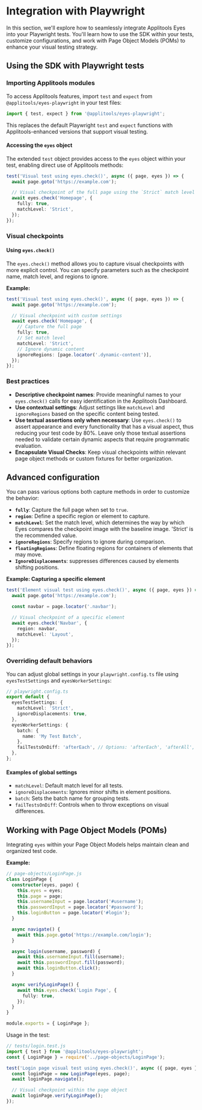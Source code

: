 # Integration with Playwright

In this section, we'll explore how to seamlessly integrate Applitools Eyes into your Playwright tests. You'll learn how to use the SDK within your tests, customize configurations, and work with Page Object Models (POMs) to enhance your visual testing strategy.

## Using the SDK with Playwright tests

### Importing Applitools modules

To access Applitools features, import `test` and `expect` from `@applitools/eyes-playwright` in your test files:

```typescript
import { test, expect } from '@applitools/eyes-playwright';
```

This replaces the default Playwright `test` and `expect` functions with Applitools-enhanced versions that support visual testing.

#### Accessing the `eyes` object

The extended `test` object provides access to the `eyes` object within your test, enabling direct use of Applitools methods:

```typescript
test('Visual test using eyes.check()', async ({ page, eyes }) => {
  await page.goto('https://example.com');

  // Visual checkpoint of the full page using the `Strict` match level
  await eyes.check('Homepage', {
    fully: true,
    matchLevel: 'Strict',
  });
});
```

### Visual checkpoints

#### Using `eyes.check()`

The `eyes.check()` method allows you to capture visual checkpoints with more explicit control. You can specify parameters such as the checkpoint name, match level, and regions to ignore.

**Example:**

```typescript
test('Visual test using eyes.check()', async ({ page, eyes }) => {
  await page.goto('https://example.com');

  // Visual checkpoint with custom settings
  await eyes.check('Homepage', {
    // Capture the full page
    fully: true,
    // Set match level
    matchLevel: 'Strict',
    // Ignore dynamic content
    ignoreRegions: [page.locator('.dynamic-content')],
  });
});
```

### Best practices

- **Descriptive checkpoint names**: Provide meaningful names to your `eyes.check()` calls for easy identification in the Applitools Dashboard.
- **Use contextual settings**: Adjust settings like `matchLevel` and `ignoreRegions` based on the specific content being tested.
- **Use textual assertions only when necessary**: Use `eyes.check()` to assert appearance and every functionality that has a visual aspect, thus reducing your test code by 80%. Leave only those textual assertions needed to validate certain dynamic aspects that require programmatic evaluation.
- **Encapsulate Visual Checks**: Keep visual checkpoints within relevant page object methods or custom fixtures for better organization.

## Advanced configuration

You can pass various options both capture methods in order to customize the behavior:

- **`fully`**: Capture the full page when set to `true`.
- **`region`**: Define a specific region or element to capture.
- **`matchLevel`**: Set the match level, which determines the way by which Eyes compares the checkpoint image with the baseline image. 'Strict' is the recommended value.
- **`ignoreRegions`**: Specify regions to ignore during comparison.
- **`floatingRegions`**: Define floating regions for containers of elements that may move.
- **`IgnoreDisplacements`**: suppresses differences caused by elements shifting positions.

**Example: Capturing a specific element**

```typescript
test('Element visual test using eyes.check()', async ({ page, eyes }) => {
  await page.goto('https://example.com');

  const navbar = page.locator('.navbar');

  // Visual checkpoint of a specific element
  await eyes.check('Navbar', {
    region: navbar,
    matchLevel: 'Layout',
  });
});
```

### Overriding default behaviors

You can adjust global settings in your `playwright.config.ts` file using `eyesTestSettings` and `eyesWorkerSettings`:

```typescript
// playwright.config.ts
export default {
  eyesTestSettings: {
    matchLevel: 'Strict',
    ignoreDisplacements: true,
  },
  eyesWorkerSettings: {
    batch: {
      name: 'My Test Batch',
    },
    failTestsOnDiff: 'afterEach', // Options: 'afterEach', 'afterAll', false
  },
};
```

#### Examples of global settings

- `matchLevel`: Default match level for all tests.
- `ignoreDisplacements`: Ignores minor shifts in element positions.
- `batch`: Sets the batch name for grouping tests.
- `failTestsOnDiff`: Controls when to throw exceptions on visual differences.

## Working with Page Object Models (POMs)

Integrating `eyes` within your Page Object Models helps maintain clean and organized test code.

**Example:**

```typescript
// page-objects/LoginPage.js
class LoginPage {
  constructor(eyes, page) {
    this.eyes = eyes;
    this.page = page;
    this.usernameInput = page.locator('#username');
    this.passwordInput = page.locator('#password');
    this.loginButton = page.locator('#login');
  }

  async navigate() {
    await this.page.goto('https://example.com/login');
  }

  async login(username, password) {
    await this.usernameInput.fill(username);
    await this.passwordInput.fill(password);
    await this.loginButton.click();
  }

  async verifyLoginPage() {
    await this.eyes.check('Login Page', {
      fully: true,
    });
  }
}

module.exports = { LoginPage };
```

Usage in the test:

```typescript
// tests/login.test.js
import { test } from '@applitools/eyes-playwright';
const { LoginPage } = require('../page-objects/LoginPage');

test('Login page visual test using eyes.check()', async ({ page, eyes }) => {
  const loginPage = new LoginPage(eyes, page);
  await loginPage.navigate();

  // Visual checkpoint within the page object
  await loginPage.verifyLoginPage();
});
```
